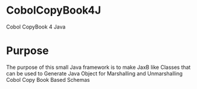 # CobolCopyBook4J
Cobol CopyBook 4 Java

# Purpose
The purpose of this small Java framework is to make JaxB like Classes that can be used to Generate Java Object for 
Marshalling and Unmarshalling Cobol Copy Book Based Schemas

